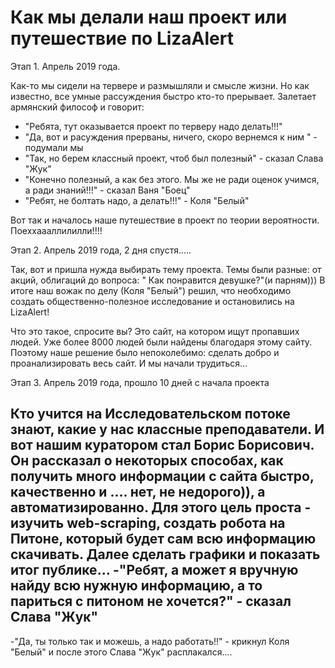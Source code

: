 # Как мы делали наш проект или путешествие по LizaAlert 

Этап 1. Апрель 2019 года.

Как-то мы сидели на тервере и размышляли и смысле жизни. Но как известно, все умные рассуждения быстро кто-то прерывает. Залетает армянский философ и говорит:
 - "Ребята, тут оказывается проект по терверу надо делать!!!"
 - "Да, вот и расуждения прерваны, ничего, скоро вернемся к ним " - подумали мы
 - "Так, но берем классный проект, чтоб был полезный" - сказал Слава "Жук"
 - "Конечно полезный, а как без этого. Мы же не ради оценок учимся, а ради знаний!!!" - сказал Ваня "Боец"
 - "Ребят, не болтать надо, а делать!!!" - Коля "Белый"
 
Вот так и началось наше путешествие в проект по теории вероятности. Поеххаааллилилли!!!!

Этап 2. Апрель 2019 года, 2 дня спустя.....

Так, вот и пришла нужда выбирать тему проекта. Темы были разные: от акций, облигаций до вопроса: " Как понравится девушке?"(и парням)))
В итоге наш вожак по делу (Коля "Белый") решил, что необходимо создать общественно-полезное исследование и остановились на LizaAlert! 

Что это такое, спросите вы? Это сайт, на котором ищут пропавших людей. Уже более 8000 людей были найдены благодаря этому сайту. Поэтому наше решение было непоколебимо: сделать добро и проанализировать весь сайт. И мы начали трудиться...

Этап 3. Апрель 2019 года, прошло 10 дней с начала проекта

Кто учится на Исследовательском потоке знают, какие у нас классные преподаватели. И вот нашим куратором стал Борис Борисович. Он рассказал о некоторых способах, как получить много информации с сайта быстро, качественно и .... нет, не недорого)), а автоматизированно. Для этого цель проста - изучить web-scraping, создать робота на Питоне, который будет сам всю информацию скачивать. Далее сделать графики и показать итог публике...
-"Ребят, а может я  вручную найду всю нужную информацию, а то париться с питоном не хочется?" - сказал Слава "Жук"
- 
-"Да, ты только так и можешь, а надо работать!!" - крикнул Коля "Белый" и после этого Слава "Жук" расплакался....


